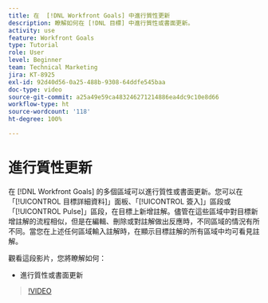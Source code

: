 ```yaml
---
title: 在  [!DNL Workfront Goals] 中進行質性更新
description: 瞭解如何在 [!DNL 目標] 中進行質性或書面更新。
activity: use
feature: Workfront Goals
type: Tutorial
role: User
level: Beginner
team: Technical Marketing
jira: KT-8925
exl-id: 92d40d56-0a25-488b-9308-64ddfe545baa
doc-type: video
source-git-commit: a25a49e59ca483246271214886ea4dc9c10e8d66
workflow-type: ht
source-wordcount: '118'
ht-degree: 100%

---
```


# 進行質性更新

在 [!DNL Workfront Goals] 的多個區域可以進行質性或書面更新。您可以在「[!UICONTROL 目標詳細資料]」面板、「[!UICONTROL 簽入]」區段或「[!UICONTROL Pulse]」區段，在目標上新增註解。儘管在這些區域中對目標新增註解的流程相似，但是在編輯、刪除或對註解做出反應時，不同區域的情況有所不同。當您在上述任何區域輸入註解時，在顯示目標註解的所有區域中均可看見註解。

觀看這段影片，您將瞭解如何：

* 進行質性或書面更新

>[!VIDEO](https://video.tv.adobe.com/v/335197/?quality=12&learn=on)
